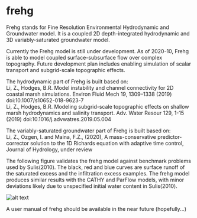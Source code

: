 # frehg
Frehg stands for Fine Resolution Environmental Hydrodynamic and Groundwater model. It is a coupled 2D depth-integrated hydrodynamic and 3D variably-saturated groundwater model.

Currently the Frehg model is still under development. As of 2020-10, Frehg is able to model coupled surface-subsurface flow over complex topography. Future development plan includes enabling simulation of scalar transport and subgrid-scale topographic effects.

The hydrodynamic part of Frehg is built based on:<br />
    Li, Z., Hodges, B.R. Model instability and channel connectivity for 2D coastal marsh simulations. Environ Fluid Mech 19, 1309–1338 (2019) doi:10.1007/s10652-018-9623-7 <br />
    Li, Z., Hodges, B.R. Modeling subgrid-scale topographic effects on shallow marsh hydrodynamics and salinity transport. Adv. Water Resour 129, 1-15 (2019) doi:10.1016/j.advwatres.2019.05.004 <br />

The variably-saturated groundwater part of Frehg is built based on:<br />
    Li, Z., Ozgen, I. and Maina, F.Z., (2020), A mass-conservative predictor-corrector solution to the 1D Richards equation with adaptive time control, Journal of Hydrology, under review <br />
    
The following figure validates the frehg model against benchmark problems used by Sulis(2010). The black, red and blue curves are surface runoff of the saturated excess and the infiltration excess examples. The frehg model produces similar results with the CATHY and ParFlow models, with minor deviations likely due to unspecified initial water content in Sulis(2010).
    
![alt text](https://github.com/zLi90/frehg/blob/master/frehg_validation1.png)
    
   

A user manual of frehg should be available in the near future (hopefully...)
